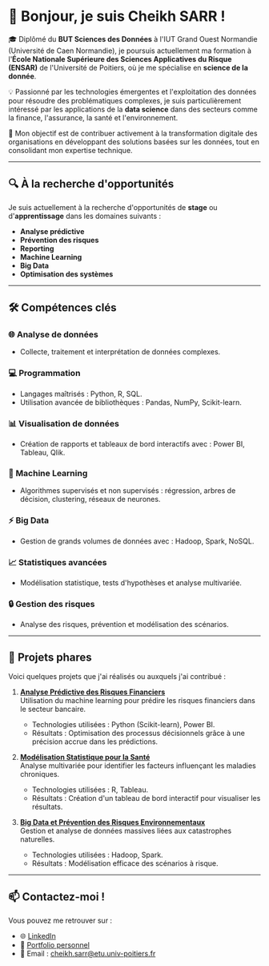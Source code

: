 # 👋 Bonjour, je suis Cheikh SARR !

🎓 Diplômé du **BUT Sciences des Données** à l'IUT Grand Ouest Normandie (Université de Caen Normandie), je poursuis actuellement ma formation à l'**École Nationale Supérieure des Sciences Applicatives du Risque (ENSAR)** de l'Université de Poitiers, où je me spécialise en **science de la donnée**.

💡 Passionné par les technologies émergentes et l'exploitation des données pour résoudre des problématiques complexes, je suis particulièrement intéressé par les applications de la **data science** dans des secteurs comme la finance, l'assurance, la santé et l'environnement.

🌟 Mon objectif est de contribuer activement à la transformation digitale des organisations en développant des solutions basées sur les données, tout en consolidant mon expertise technique.

---

## 🔍 À la recherche d'opportunités
Je suis actuellement à la recherche d'opportunités de **stage** ou d'**apprentissage** dans les domaines suivants :
- **Analyse prédictive**
- **Prévention des risques**
- **Reporting**
- **Machine Learning**
- **Big Data**
- **Optimisation des systèmes**

---

## 🛠️ Compétences clés
### 🌐 Analyse de données
- Collecte, traitement et interprétation de données complexes.
  
### 💻 Programmation
- Langages maîtrisés : Python, R, SQL.
- Utilisation avancée de bibliothèques : Pandas, NumPy, Scikit-learn.

### 📊 Visualisation de données
- Création de rapports et tableaux de bord interactifs avec : Power BI, Tableau, Qlik.

### 🤖 Machine Learning
- Algorithmes supervisés et non supervisés : régression, arbres de décision, clustering, réseaux de neurones.

### ⚡ Big Data
- Gestion de grands volumes de données avec : Hadoop, Spark, NoSQL.

### 📈 Statistiques avancées
- Modélisation statistique, tests d'hypothèses et analyse multivariée.

### 🔒 Gestion des risques
- Analyse des risques, prévention et modélisation des scénarios.

---

## 🚀 Projets phares
Voici quelques projets que j'ai réalisés ou auxquels j'ai contribué :

1. **[Analyse Prédictive des Risques Financiers](#)**  
   Utilisation du machine learning pour prédire les risques financiers dans le secteur bancaire.  
   - Technologies utilisées : Python (Scikit-learn), Power BI.  
   - Résultats : Optimisation des processus décisionnels grâce à une précision accrue dans les prédictions.

2. **[Modélisation Statistique pour la Santé](#)**  
   Analyse multivariée pour identifier les facteurs influençant les maladies chroniques.  
   - Technologies utilisées : R, Tableau.  
   - Résultats : Création d'un tableau de bord interactif pour visualiser les résultats.

3. **[Big Data et Prévention des Risques Environnementaux](#)**  
   Gestion et analyse de données massives liées aux catastrophes naturelles.  
   - Technologies utilisées : Hadoop, Spark.  
   - Résultats : Modélisation efficace des scénarios à risque.

---

## 📫 Contactez-moi !
Vous pouvez me retrouver sur :
- 🌐 [LinkedIn](https://www.linkedin.com/in/cheikh-sarr)
- 💼 [Portfolio personnel](#)
- 📧 Email : cheikh.sarr@etu.univ-poitiers.fr

